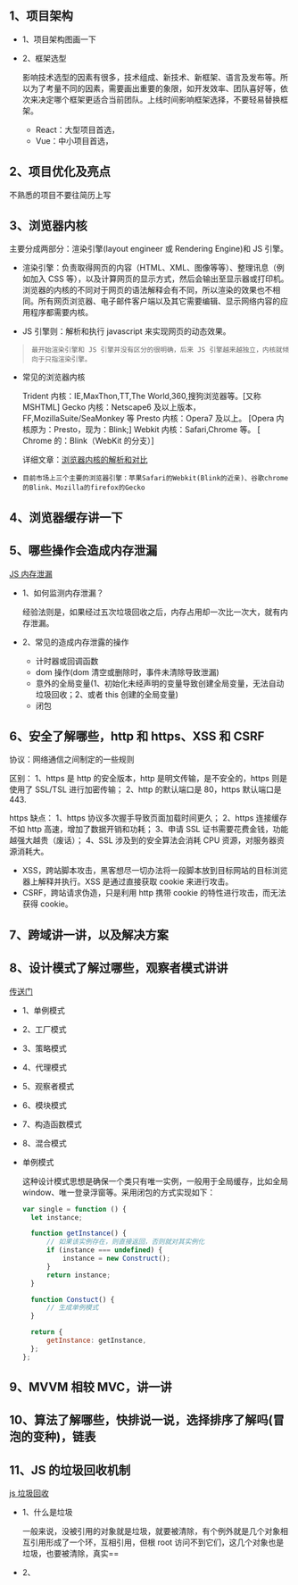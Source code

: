 ## 1、项目架构

- 1、项目架构图画一下

- 2、框架选型

  影响技术选型的因素有很多，技术组成、新技术、新框架、语言及发布等。所以为了考量不同的因素，需要画出重要的象限，如开发效率、团队喜好等，依次来决定哪个框架更适合当前团队。上线时间影响框架选择，不要轻易替换框架。

  - React：大型项目首选，
  - Vue：中小项目首选，

## 2、项目优化及亮点

不熟悉的项目不要往简历上写

## 3、浏览器内核

主要分成两部分：渲染引擎(layout engineer 或 Rendering Engine)和 JS 引擎。

- 渲染引擎：负责取得网页的内容（HTML、XML、图像等等）、整理讯息（例如加入 CSS 等），以及计算网页的显示方式，然后会输出至显示器或打印机。浏览器的内核的不同对于网页的语法解释会有不同，所以渲染的效果也不相同。所有网页浏览器、电子邮件客户端以及其它需要编辑、显示网络内容的应用程序都需要内核。

- JS 引擎则：解析和执行 javascript 来实现网页的动态效果。

> `最开始渲染引擎和 JS 引擎并没有区分的很明确，后来 JS 引擎越来越独立，内核就倾向于只指渲染引擎。`

- 常见的浏览器内核

  Trident 内核：IE,MaxThon,TT,The World,360,搜狗浏览器等。[又称 MSHTML]
  Gecko 内核：Netscape6 及以上版本，FF,MozillaSuite/SeaMonkey 等
  Presto 内核：Opera7 及以上。 [Opera 内核原为：Presto，现为：Blink;]
  Webkit 内核：Safari,Chrome 等。 [ Chrome 的：Blink（WebKit 的分支）]

  详细文章：[浏览器内核的解析和对比](http://www.cnblogs.com/fullhouse/archive/2011/12/19/2293455.html)

- `目前市场上三个主要的浏览器引擎：苹果Safari的Webkit(Blink的近亲)、谷歌chrome的Blink、Mozilla的firefox的Gecko`

## 4、浏览器缓存讲一下

## 5、哪些操作会造成内存泄漏

[JS 内存泄漏](http://www.ruanyifeng.com/blog/2017/04/memory-leak.html)

- 1、如何监测内存泄漏？

  经验法则是，如果经过五次垃圾回收之后，内存占用却一次比一次大，就有内存泄漏。

- 2、常见的造成内存泄露的操作

  - 计时器或回调函数
  - dom 操作(dom 清空或删除时，事件未清除导致泄漏)
  - 意外的全局变量(1、初始化未经声明的变量导致创建全局变量，无法自动垃圾回收；2、或者 this 创建的全局变量)
  - 闭包

## 6、安全了解哪些，http 和 https、XSS 和 CSRF

协议：网络通信之间制定的一些规则

区别：
1、https 是 http 的安全版本，http 是明文传输，是不安全的，https 则是使用了 SSL/TSL 进行加密传输；
2、http 的默认端口是 80，https 默认端口是 443.

https 缺点：
1、https 协议多次握手导致页面加载时间更久；
2、https 连接缓存不如 http 高速，增加了数据开销和功耗；
3、申请 SSL 证书需要花费金钱，功能越强大越贵（废话）；
4、SSL 涉及到的安全算法会消耗 CPU 资源，对服务器资源消耗大。

- XSS，跨站脚本攻击，黑客想尽一切办法将一段脚本放到目标网站的目标浏览器上解释并执行。XSS 是通过直接获取 cookie 来进行攻击。
- CSRF，跨站请求伪造，只是利用 http 携带 cookie 的特性进行攻击，而无法获得 cookie。

## 7、跨域讲一讲，以及解决方案

## 8、设计模式了解过哪些，观察者模式讲讲

[传送门](https://www.jianshu.com/p/4f3014fb8b8b)

- 1、单例模式
- 2、工厂模式
- 3、策略模式
- 4、代理模式
- 5、观察者模式
- 6、模块模式
- 7、构造函数模式
- 8、混合模式

- 单例模式

  这种设计模式思想是确保一个类只有唯一实例，一般用于全局缓存，比如全局 window、唯一登录浮窗等。采用闭包的方式实现如下：

  ```js
  var single = function () {
  	let instance;

  	function getInstance() {
  		// 如果该实例存在，则直接返回，否则就对其实例化
  		if (instance === undefined) {
  			instance = new Construct();
  		}
  		return instance;
  	}

  	function Constuct() {
  		// 生成单例模式
  	}

  	return {
  		getInstance: getInstance,
  	};
  };
  ```

## 9、MVVM 相较 MVC，讲一讲

## 10、算法了解哪些，快排说一说，选择排序了解吗(冒泡的变种)，链表

## 11、JS 的垃圾回收机制

[js 垃圾回收](http://www.ruanyifeng.com/blog/2017/04/memory-leak.html)

- 1、什么是垃圾

  一般来说，没被引用的对象就是垃圾，就要被清除，有个例外就是几个对象相互引用形成了一个环，互相引用，但根 root 访问不到它们，这几个对象也是垃圾，也要被清除，真实==

- 2、
